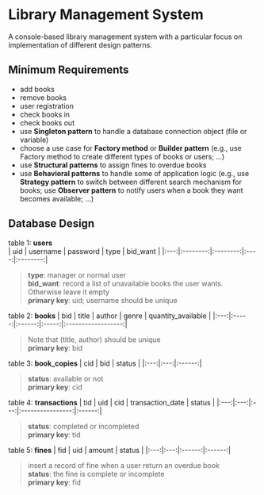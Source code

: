 # Library Management System
A console-based library management system with a particular focus on implementation of different design patterns.

## Minimum Requirements
- add books 
- remove books 
- user registration 
- check books in 
- check books out 
- use **Singleton pattern** to handle a database connection object (file or variable) 
- choose a use case for **Factory method** or **Builder pattern** (e.g., use Factory method 
to create different types of books or users; …) 
- use **Structural patterns** to assign fines to overdue books 
- use **Behavioral patterns** to handle some of application logic (e.g., use **Strategy 
pattern** to switch between different search mechanism for books; use **Observer 
pattern** to notify users when a book they want becomes available; …)

## Database Design
table 1: **users**     
| uid | username | password | type | bid_want |
|:---:|:--------:|:--------:|:----:|:--------:|
> **type**: manager or normal user  
> **bid_want**: record a list of unavailable books the user wants. Otherwise leave it empty   
> **primary key**: uid; username should be unique

table 2: **books**
| bid | title | author | genre | quantity_available |
|:---:|:-----:|:------:|:-----:|:------------------:|
> Note that (title, author) should be unique  
> **primary key**: bid

table 3: **book_copies** 
| cid | bid | status |
|:---:|:---:|:------:|
> **status**: available or not  
> **primary key**: cid

table 4: **transactions**
| tid | uid | cid | transaction_date | status |
|:---:|:---:|:---:|:----------------:|:------:|
> **status**: completed or incompleted  
> **primary key**: tid

table 5: **fines** 
| fid | uid | amount | status |
|:---:|:---:|:------:|:------:|
> insert a record of fine when a user return an overdue book  
> **status**: the fine is complete or incomplete  
> **primary key**: fid
